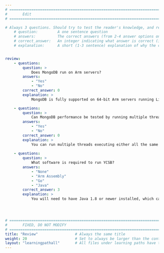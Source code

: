 ```yaml
---
# ================================================================================
#       Edit
# ================================================================================

# Always 3 questions. Should try to test the reader's knowledge, and reinforce the key points you want them to remember.
    # question:         A one sentence question
    # answers:          The correct answers (from 2-4 answer options only). Should be surrounded by quotes.
    # correct_answer:   An integer indicating what answer is correct (index starts from 0)
    # explanation:      A short (1-3 sentence) explanation of why the correct answer is correct. Can add additional context if desired


review:
    - questions:
        question: >
            Does MongoDB run on Arm servers?
        answers:
            - "Yes"
            - "No"
        correct_answer: 0                    
        explanation: >
            MongoDB is fully supported on 64-bit Arm servers running Linux.

    - questions:
        question: >
            Can MongoDB performance be tested by running multiple threads executing different operation types?
        answers:
            - "Yes"
            - "No"
        correct_answer: 0                  
        explanation: >
            You can run multiple threads executing either all the same or different database operations.
               
    - questions:
        question: >
            What software is required to run YCSB?
        answers:
            - "None"
            - "Arm Assembly"
            - "Go"
            - "Java"
        correct_answer: 3                    
        explanation: >
            You will need to have Java 1.8 or newer installed, which can be done with a single bash command.




# ================================================================================
#       FIXED, DO NOT MODIFY
# ================================================================================
title: "Review"                 # Always the same title
weight: 20                      # Set to always be larger than the content in this path
layout: "learningpathall"       # All files under learning paths have this same wrapper
---
```

